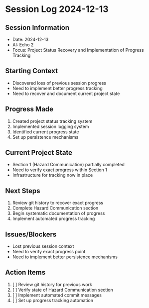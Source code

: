 # Session Log 2024-12-13

## Session Information
- Date: 2024-12-13
- AI: Echo 2
- Focus: Project Status Recovery and Implementation of Progress Tracking

## Starting Context
- Discovered loss of previous session progress
- Need to implement better progress tracking
- Need to recover and document current project state

## Progress Made
1. Created project status tracking system
2. Implemented session logging system
3. Identified current progress state
4. Set up persistence mechanisms

## Current Project State
- Section 1 (Hazard Communication) partially completed
- Need to verify exact progress within Section 1
- Infrastructure for tracking now in place

## Next Steps
1. Review git history to recover exact progress
2. Complete Hazard Communication section
3. Begin systematic documentation of progress
4. Implement automated progress tracking

## Issues/Blockers
- Lost previous session context
- Need to verify exact progress point
- Need to implement better persistence mechanisms

## Action Items
1. [ ] Review git history for previous work
2. [ ] Verify state of Hazard Communication section
3. [ ] Implement automated commit messages
4. [ ] Set up progress tracking automation
